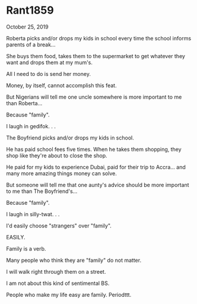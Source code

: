 # Rant1859



October 25, 2019

Roberta picks and/or drops my kids in school every time the school informs parents of a break...

She buys them food, takes them to the supermarket to get whatever they want and drops them at my mum's.

All I need to do is send her money.

Money, by itself, cannot accomplish this feat.

But Nigerians will tell me one uncle somewhere is more important to me than Roberta...

Because "family".

I laugh in gedifok.
.
.

The Boyfriend picks and/or drops my kids in school.

He has paid school fees five times. When he takes them shopping, they shop like they're about to close the shop.

He paid for my kids to experience Dubai, paid for their trip to Accra... and many more amazing things money can solve. 

But someone will tell me that one aunty's advice should be more important to me than The Boyfriend's...

Because "family".

I laugh in silly-twat.
.
.

I'd easily choose "strangers" over "family".

EASILY. 

Family is a verb.

Many people who think they are "family" do not matter.

I will walk right through them on a street. 

I am not about this kind of sentimental BS.

People who make my life easy are family. Periodttt.